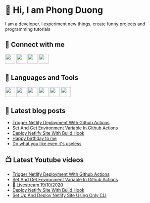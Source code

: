# 👋 Hi, I am Phong Duong

I am a developer. I experiment new things, create funny projects and programming tutorials

## 🔗 Connect with me

[<img height="32" width="32" src="https://cdn.jsdelivr.net/npm/simple-icons@v3/icons/youtube.svg" />](https://www.youtube.com/channel/UCXykqt3V2-9bYXKWZRcH0rA)
[<img height="32" width="32" src="https://cdn.jsdelivr.net/npm/simple-icons@v3/icons/twitter.svg" />](https://twitter.com/koo_gio)
[<img height="32" width="32" src="https://cdn.jsdelivr.net/npm/simple-icons@v3/icons/facebook.svg" />](https://www.facebook.com/koogio)
[<img height="32" width="32" src="https://cdn.jsdelivr.net/npm/simple-icons@v3/icons/linkedin.svg" />](https://www.linkedin.com/in/phong-duong/)

## 🧰 Languages and Tools

[<img height="32" width="32" src="https://cdn.jsdelivr.net/npm/simple-icons@v3/icons/javascript.svg" />](javascript)
[<img height="32" width="32" src="https://cdn.jsdelivr.net/npm/simple-icons@v3/icons/html5.svg" />](html5)
[<img height="32" width="32" src="https://cdn.jsdelivr.net/npm/simple-icons@v3/icons/css3.svg" />](css3)
[<img height="32" width="32" src="https://cdn.jsdelivr.net/npm/simple-icons@v3/icons/node-dot-js.svg" />](nodejs)
[<img height="32" width="32" src="https://cdn.jsdelivr.net/npm/simple-icons@v3/icons/react.svg" />](react)
[<img height="32" width="32" src="https://cdn.jsdelivr.net/npm/simple-icons@v3/icons/vue-dot-js.svg" />](vue)

## 📝 Latest blog posts

<!-- BLOG-POST-LIST:START -->
- [Trigger Netlify Deployment With Github Actions](https://phongduong.dev/blog/trigger-netlify-deployment-with-github-actions/)
- [Set And Get Environment Variable In Github Actions](https://phongduong.dev/blog/set-and-get-environment-variable-in-github-actions/)
- [Deploy Netlify Site With Build Hook](https://phongduong.dev/blog/deploy-netlify-site-with-build-hook/)
- [Happy birthday to me](https://phongduong.dev/blog/happy-birthday-to-me/)
- [Do what you like even it's useless](https://phongduong.dev/blog/do-what-you-like-even-it-s-useless/)
<!-- BLOG-POST-LIST:END -->

## 📺 Latest Youtube videos

<!-- YOUTUBE-VIDEO-LIST:START -->
- [Trigger Netlify Deployment With Github Actions](https://www.youtube.com/watch?v=mfYgddKfOmc)
- [Set And Get Environment Variable In Github Actions](https://www.youtube.com/watch?v=EfXDLExMXh4)
- [🔴 Livestream 19/10/2020](https://www.youtube.com/watch?v=2zWwkyGDAaw)
- [Deploy Netlify Site With Build Hook](https://www.youtube.com/watch?v=fqp7FM73Xak)
- [Set Up And Deploy Netlify Site Using Only CLI](https://www.youtube.com/watch?v=1wYdoLGs_p0)
<!-- YOUTUBE-VIDEO-LIST:END -->

